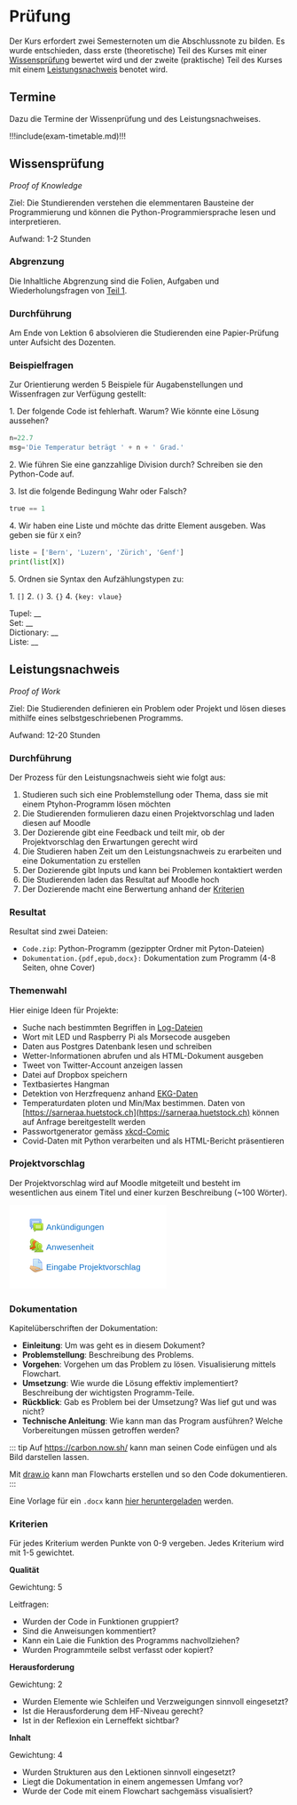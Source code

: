 # Prüfung

Der Kurs erfordert zwei Semesternoten um die Abschlussnote zu bilden. Es wurde entschieden, dass erste (theoretische) Teil des Kurses mit einer [Wissensprüfung](#wissensprufung) bewertet wird und der zweite (praktische) Teil des Kurses mit einem [Leistungsnachweis](#leistungsnachweis) benotet wird.

## Termine

Dazu die Termine der Wissenprüfung und des Leistungsnachweises.

!!!include(exam-timetable.md)!!!

## Wissensprüfung
*Proof of Knowledge*

Ziel: Die Stundierenden verstehen die elemmentaren Bausteine der Programmierung und können die Python-Programmiersprache lesen und interpretieren.

Aufwand: 1-2 Stunden

### Abgrenzung

Die Inhaltliche Abgrenzung sind die Folien, Aufgaben und Wiederholungsfragen von [Teil 1](README.md#teil-1).

### Durchführung

Am Ende von Lektion 6 absolvieren die Studierenden eine Papier-Prüfung unter Aufsicht des Dozenten.

### Beispielfragen

Zur Orientierung werden 5 Beispiele für Augabenstellungen und Wissenfragen zur Verfügung gestellt:

1\. Der folgende Code ist fehlerhaft. Warum? Wie könnte eine Lösung aussehen?

```py
n=22.7
msg='Die Temperatur beträgt ' + n + ' Grad.'
```

2\. Wie führen Sie eine ganzzahlige Division durch? Schreiben sie den Python-Code auf.

3\. Ist die folgende Bedingung Wahr oder Falsch?

```py
true == 1
```

4\. Wir haben eine Liste und möchte das dritte Element ausgeben. Was geben sie für `X` ein?

```py
liste = ['Bern', 'Luzern', 'Zürich', 'Genf']
print(list[X])
```

5\. Ordnen sie Syntax den Aufzählungstypen zu:

1\. `[]` 2. `()` 3. `{}` 4. `{key: vlaue}`

Tupel: \_\_\
Set:  \_\_\
Dictionary:  \_\_\
Liste:  \_\_

## Leistungsnachweis
*Proof of Work*

Ziel: Die Studierenden definieren ein Problem oder Projekt und lösen dieses mithilfe eines selbstgeschriebenen Programms.

Aufwand: 12-20 Stunden

### Durchführung

Der Prozess für den Leistungsnachweis sieht wie folgt aus:
1. Studieren such sich eine Problemstellung oder Thema, dass sie mit einem Ptyhon-Programm lösen möchten
2. Die Studierenden formulieren dazu einen Projektvorschlag und laden diesen auf Moodle
3. Der Dozierende gibt eine Feedback und teilt mir, ob der Projektvorschlag den Erwartungen gerecht wird
4. Die Studieren haben Zeit um den Leistungsnachweis zu erarbeiten und eine Dokumentation zu erstellen
5. Der Dozierende gibt Inputs und kann bei Problemen kontaktiert werden
6. Die Studierenden laden das Resultat auf Moodle hoch
7. Der Dozierende macht eine Berwertung anhand der [Kriterien](#Kriterien)

### Resultat

Resultat sind zwei Dateien:
* `Code.zip`: Python-Programm (gezippter Ordner mit Pyton-Dateien)
* `Dokumentation.{pdf,epub,docx}:` Dokumentation zum Programm (4-8 Seiten, ohne Cover)

### Themenwahl

Hier einige Ideen für Projekte:

* Suche nach bestimmten Begriffen in [Log-Dateien](https://raw.githubusercontent.com/elastic/examples/master/Common%20Data%20Formats/nginx_logs/nginx_logs)
* Wort mit LED und Raspberry Pi als Morsecode ausgeben
* Daten aus Postgres Datenbank lesen und schreiben
* Wetter-Informationen abrufen und als HTML-Dokument ausgeben
* Tweet von Twitter-Account anzeigen lassen
* Datei auf Dropbox speichern
* Textbasiertes Hangman
* Detektion von Herzfrequenz anhand [EKG-Daten](https://github.com/janikvonrotz/python.casa/blob/main/ekg-data..csv)
* Temperaturdaten ploten und Min/Max bestimmen. Daten von  [https://sarneraa.huetstock.ch](https://sarneraa.huetstock.ch) können auf Anfrage bereitgestellt werden
* Passwortgenerator gemäss [xkcd-Comic](https://xkcd.com/936/)
* Covid-Daten mit Python verarbeiten und als HTML-Bericht präsentieren

### Projektvorschlag

Der Projektvorschlag wird auf Moodle mitgeteilt und besteht im wesentlichen aus einem Titel und einer kurzen Beschreibung (~100 Wörter).

![](./moodle-kurs.png)

### Dokumentation

Kapitelüberschriften der Dokumentation:

* **Einleitung**: Um was geht es in diesem Dokument?
* **Problemstellung**: Beschreibung des Problems.
* **Vorgehen**: Vorgehen um das Problem zu lösen. Visualisierung mittels Flowchart.
* **Umsetzung**: Wie wurde die Lösung effektiv implementiert? Beschreibung der wichtigsten Programm-Teile.
* **Rückblick**: Gab es Problem bei der Umsetzung? Was lief gut und was nicht?
* **Technische Anleitung**: Wie kann man das Program ausführen? Welche Vorbereitungen müssen getroffen werden?

::: tip
Auf <https://carbon.now.sh/> kann man seinen Code einfügen und als Bild darstellen lassen.

Mit [draw.io](https://draw.io) kann man Flowcharts erstellen und so den Code dokumentieren.
:::

Eine Vorlage für ein `.docx` kann [hier heruntergeladen](https://janikv.cloud/s/KaJ7zTdETxr8HAK) werden.

### Kriterien

Für jedes Kriterium werden Punkte von 0-9 vergeben. Jedes Kriterium wird mit 1-5 gewichtet.

**Qualität**

Gewichtung: 5

Leitfragen:
* Wurden der Code in Funktionen gruppiert?
* Sind die Anweisungen kommentiert?
* Kann ein Laie die Funktion des Programms nachvollziehen?
* Wurden Programmteile selbst verfasst oder kopiert?

**Herausforderung**

Gewichtung: 2

* Wurden Elemente wie Schleifen und Verzweigungen sinnvoll eingesetzt?
* Ist die Herausforderung dem HF-Niveau gerecht?
* Ist in der Reflexion ein Lerneffekt sichtbar?

**Inhalt**

Gewichtung: 4

* Wurden Strukturen aus den Lektionen sinnvoll eingesetzt?
* Liegt die Dokumentation in einem angemessen Umfang vor?
* Wurde der Code mit einem Flowchart sachgemäss visualisiert?

